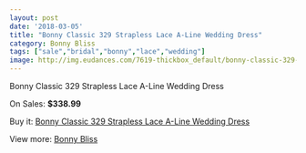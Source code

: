```yaml
---
layout: post
date: '2018-03-05'
title: "Bonny Classic 329 Strapless Lace A-Line Wedding Dress"
category: Bonny Bliss
tags: ["sale","bridal","bonny","lace","wedding"]
image: http://img.eudances.com/7619-thickbox_default/bonny-classic-329-strapless-lace-a-line-wedding-dress.jpg
---
```

Bonny Classic 329 Strapless Lace A-Line Wedding Dress

On Sales: **$338.99**
<a href="https://www.eudances.com/en/bonny-bliss/2698-bonny-classic-329-strapless-lace-a-line-wedding-dress.html"><amp-img layout="responsive" width="600" height="600" src="//img.eudances.com/7619-thickbox_default/bonny-classic-329-strapless-lace-a-line-wedding-dress.jpg" alt="Bonny Classic 329 Strapless Lace A-Line Wedding Dress 0" /></a>
<a href="https://www.eudances.com/en/bonny-bliss/2698-bonny-classic-329-strapless-lace-a-line-wedding-dress.html"><amp-img layout="responsive" width="600" height="600" src="//img.eudances.com/7622-thickbox_default/bonny-classic-329-strapless-lace-a-line-wedding-dress.jpg" alt="Bonny Classic 329 Strapless Lace A-Line Wedding Dress 1" /></a>
<a href="https://www.eudances.com/en/bonny-bliss/2698-bonny-classic-329-strapless-lace-a-line-wedding-dress.html"><amp-img layout="responsive" width="600" height="600" src="//img.eudances.com/7621-thickbox_default/bonny-classic-329-strapless-lace-a-line-wedding-dress.jpg" alt="Bonny Classic 329 Strapless Lace A-Line Wedding Dress 2" /></a>
<a href="https://www.eudances.com/en/bonny-bliss/2698-bonny-classic-329-strapless-lace-a-line-wedding-dress.html"><amp-img layout="responsive" width="600" height="600" src="//img.eudances.com/7620-thickbox_default/bonny-classic-329-strapless-lace-a-line-wedding-dress.jpg" alt="Bonny Classic 329 Strapless Lace A-Line Wedding Dress 3" /></a>

Buy it: [Bonny Classic 329 Strapless Lace A-Line Wedding Dress](https://www.eudances.com/en/bonny-bliss/2698-bonny-classic-329-strapless-lace-a-line-wedding-dress.html "Bonny Classic 329 Strapless Lace A-Line Wedding Dress")

View more: [Bonny Bliss](https://www.eudances.com/en/40-bonny-bliss "Bonny Bliss")